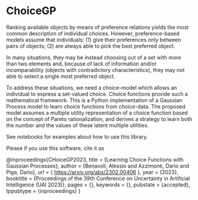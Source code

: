 # ChoiceGP

Ranking available objects  by means of preference relations yields the most common description of individual choices. However, preference-based models assume that individuals: (1) give their preferences only between pairs of objects; (2) are always able to pick  the best preferred object.

In many situations, they may be instead choosing out of a set with more than two elements and, because of lack of information and/or incomparability (objects with  contradictory characteristics), they may not able to select a single most preferred object.  

To address these situations, we need a choice-model which allows an individual to express a set-valued choice. Choice functions provide such a mathematical framework. This is a Python implementation of a Gaussian Process model to learn choice functions from choice-data. The proposed model assumes a multiple utility representation of a choice function based on the concept of Pareto rationalization, and derives a strategy to learn both the number and the values of these latent multiple utilities.

See notebooks for examples about how to use this library.

Please if you use this software, cite it as

@inproceedings{CHoiceGP2023,
title = {Learning Choice Functions with Gaussian Processes},
author = {Benavoli, Alessio and Azzimonti, Dario and Piga, Dario},
url = { https://arxiv.org/abs/2302.00406 },
year = {2023},
booktitle = {Proceedings of the 39th Conference on Uncertainty in Artificial Intelligence (UAI 2023)},
pages = {},
keywords = {},
pubstate = {accepted},
tppubtype = {inproceedings}
}



